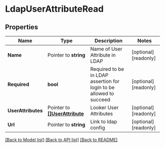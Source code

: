 # LdapUserAttributeRead

## Properties

Name | Type | Description | Notes
------------ | ------------- | ------------- | -------------
**Name** | Pointer to **string** | Name of User Attribute in LDAP | [optional] [readonly] 
**Required** | **bool** | Required to be in LDAP assertion for login to be allowed to succeed | [optional] [readonly] 
**UserAttributes** | Pointer to [**[]UserAttribute**](UserAttribute.md) | Looker User Attributes | [optional] [readonly] 
**Url** | Pointer to **string** | Link to ldap config | [optional] [readonly] 

[[Back to Model list]](../README.md#documentation-for-models) [[Back to API list]](../README.md#documentation-for-api-endpoints) [[Back to README]](../README.md)


